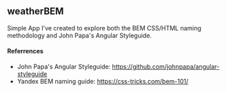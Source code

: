 ## weatherBEM

Simple App I've created to explore both the BEM CSS/HTML naming methodology and John Papa's Angular Styleguide.

#### Referrences

* John Papa's Angular Styleguide: https://github.com/johnpapa/angular-styleguide
* Yandex BEM naming guide: https://css-tricks.com/bem-101/

